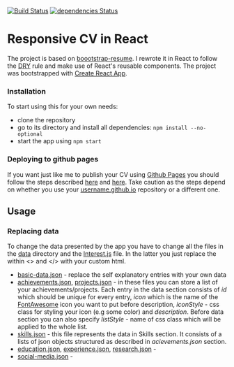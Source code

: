 [![Build Status](https://travis-ci.org/sjwilczynski/sjwilczynski.github.io.svg?branch=source)](https://travis-ci.org/sjwilczynski/sjwilczynski.github.io) 
[![dependencies Status](https://david-dm.org/sjwilczynski/sjwilczynski.github.io/status.svg)](https://david-dm.org/sjwilczynski/sjwilczynski.github.io)

# Responsive CV in React

The project is based on [boootstrap-resume](https://github.com/BlackrockDigital/startbootstrap-resume).
I rewrote it in React to follow the [DRY](https://en.wikipedia.org/wiki/Don%27t_repeat_yourself) rule and make use
of React's reusable components. The project was bootstrapped with [Create React App](https://github.com/facebook/create-react-app).

### Installation

To start using this for your own needs:

* clone the repository
* go to its directory and install all dependencies: `npm install --no-optional`
* start the app using `npm start`

### Deploying to github pages

If you want just like me to publish your CV using [Github Pages](https://pages.github.com/) you should follow the steps 
described [here](https://facebook.github.io/create-react-app/docs/deployment) and [here](https://dev.to/javascripterika/deploy-a-react-app-as-a-github-user-page-with-yarn-3fka).
Take caution as the steps depend on whether you use your [username.github.io]() repository or a different one.


## Usage

### Replacing data

To change the data presented by the app you have to change all the files in the [data](src/data) directory and the 
[Interest.js](src/components/sections/interests/Interests.js) file. In the latter you just replace the within <> and </> 
with your custom html.

* [basic-data.json](src/data/basic-data.json) - replace the self explanatory entries with your own data
* [achievements.json](src/data/achievements.json), [projects.json](src/data/projects.json) - in these files you can store 
a list of your achievements/projects. Each entry in the data section consists of _id_ which should be unique for every 
entry, _icon_ which is the name of the [FontAwesome](https://fontawesome.com/icons?d=gallery) icon you want to put before 
description, _iconStyle_ - css class for styling your icon (e.g some color) and _description_. Before data section you can 
also specify _listStyle_ - name of css class which will be applied to the whole list.
* [skills.json](src/data/skills.json) - this file represents the data in Skills section. It consists of a lists of json 
objects structured as described in _acievements.json_ section.
* [education.json](src/data/education.json), [experience.json](src/data/experience.json), [research.json](src/data/reasearch.json) -
* [social-media.json](src/data/social-media.json) -  
